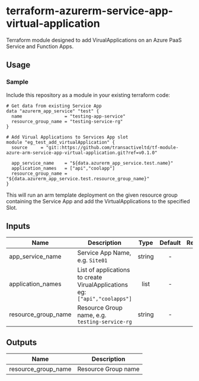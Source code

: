 # terraform-azurerm-service-app-virtual-application


Terraform module designed to add VirualApplications on an Azure PaaS Service and Function Apps.

## Usage

### Sample
Include this repository as a module in your existing terraform code:

```hcl
# Get data from existing Service App
data "azurerm_app_service" "test" {
  name                = "testing-app-service"
  resource_group_name = "testing-service-rg"
}

# Add Virual Applications to Services App slot
module "eg_test_add_virtualApplication" {
  source     = "git::https://github.com/transactiveltd/tf-module-azure-arm-service-app-virtual-application.git?ref=v0.1.0"

  app_service_name    = "${data.azurerm_app_service.test.name}"
  application_names   = ["api","coolapp"]
  resource_group_name = "${data.azurerm_app_service.test.resource_group_name}"
}
```

This will run an arm template deployment on the given resource group containing the Service App and add the VirtualApplications to the specified Slot.
## Inputs

| Name | Description | Type | Default | Required |
|------|-------------|:----:|:-----:|:-----:|
| app_service_name | Service App Name, e.g. `Site01` | string | - | yes |
| application_names | List of applications to create VirualApplications <br>eg: `["api","coolapps"]`| list | - | yes |
| resource_group_name | Resource Group name, e.g. `testing-service-rg` | string | - | yes |


## Outputs

| Name | Description |
|------|-------------|
| resource_group_name | Resource Group name |
